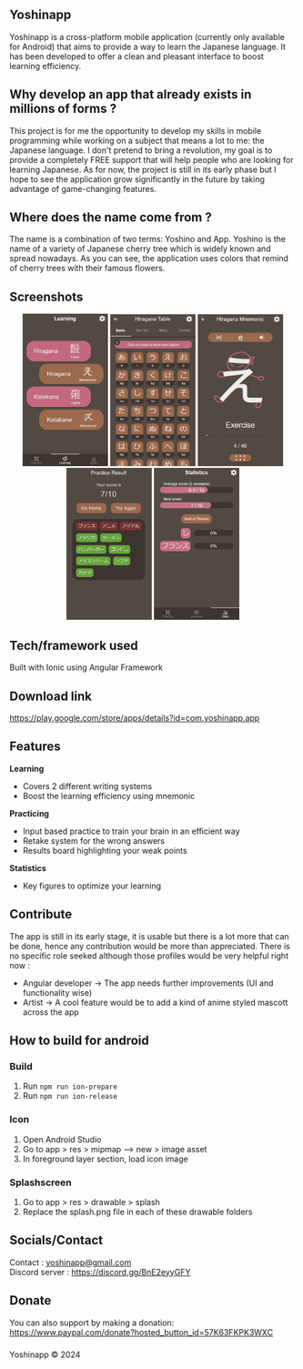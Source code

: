 ## Yoshinapp
Yoshinapp is a cross-platform mobile application (currently only available for Android) that aims to provide a way to learn the Japanese language. It has been developed to offer a clean and pleasant interface to boost learning efficiency.

## Why develop an app that already exists in millions of forms ?
This project is for me the opportunity to develop my skills in mobile programming while working on a subject that means a lot to me: the Japanese language.
I don't pretend to bring a revolution, my goal is to provide a completely FREE support that will help people who are looking for learning Japanese. As for now, the project is still in its early phase but I hope to see the application grow significantly in the future by taking advantage of game-changing features.

## Where does the name come from ?
The name is a combination of two terms: Yoshino and App. Yoshino is the name of a variety of Japanese cherry tree which is widely known and spread nowadays. As you can see, the application uses colors that remind of cherry trees with their famous flowers.

## Screenshots
<p align="center">
<img src="https://github.com/LittleOneNoise/yoshinapp/blob/0bed4dfd4fa11bcd2e8bb89b20519d8bc7f49538/assets_factory/Readme_images/sneak_peek_1.PNG" width="150">
<img src="https://github.com/LittleOneNoise/yoshinapp/blob/0bed4dfd4fa11bcd2e8bb89b20519d8bc7f49538/assets_factory/Readme_images/sneak_peek_2.PNG" width="150">
<img src="https://github.com/LittleOneNoise/yoshinapp/blob/0bed4dfd4fa11bcd2e8bb89b20519d8bc7f49538/assets_factory/Readme_images/sneak_peek_3.PNG" width="150">
<img src="https://github.com/LittleOneNoise/yoshinapp/blob/0bed4dfd4fa11bcd2e8bb89b20519d8bc7f49538/assets_factory/Readme_images/sneak_peek_4.PNG" width="150">
<img src="https://github.com/LittleOneNoise/yoshinapp/blob/0bed4dfd4fa11bcd2e8bb89b20519d8bc7f49538/assets_factory/Readme_images/sneak_peek_5.PNG" width="150">
 </p>

## Tech/framework used
Built with Ionic using Angular Framework

## Download link
https://play.google.com/store/apps/details?id=com.yoshinapp.app

## Features
<b>Learning</b>
* Covers 2 different writing systems
* Boost the learning efficiency using mnemonic

<b>Practicing</b>
* Input based practice to train your brain in an efficient way
* Retake system for the wrong answers
* Results board highlighting your weak points

<b>Statistics</b>
* Key figures to optimize your learning

## Contribute
The app is still in its early stage, it is usable but there is a lot more that can be done, hence any contribution would be more than appreciated.
There is no specific role seeked although those profiles would be very helpful right now :
* Angular developer -> The app needs further improvements (UI and functionality wise)
* Artist -> A cool feature would be to add a kind of anime styled mascott across the app

## How to build for android
### Build
1) Run `npm run ion-prepare`
2) Run `npm run ion-release`

### Icon
1) Open Android Studio
2) Go to app > res > mipmap --> new > image asset
3) In foreground layer section, load icon image

### Splashscreen
1) Go to app > res > drawable > splash
2) Replace the splash.png file in each of these drawable folders

## Socials/Contact
Contact : yoshinapp@gmail.com<br/>
Discord server : https://discord.gg/BnE2eyyGFY

## Donate
You can also support by making a donation: https://www.paypal.com/donate?hosted_button_id=57K63FKPK3WXC

###

Yoshinapp © 2024
